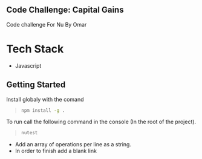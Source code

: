 ## Code Challenge: Capital Gains

Code challenge For Nu By Omar

# Tech Stack

- Javascript

## Getting Started

Install globaly with the comand

> ```sh
> npm install -g .
> ```

To run call the following command in the console (In the root of the project).

> ```sh
> nutest
> ```

- Add an array of operations per line as a string.
- In order to finish add a blank link
